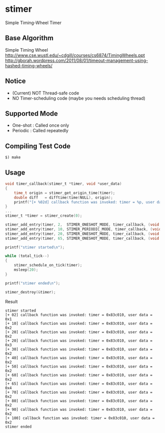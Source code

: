 stimer
======

Simple Timing-Wheel Timer

Base Algorithm
---
Simple Timing Wheel
http://www.cse.wustl.edu/~cdgill/courses/cs6874/TimingWheels.ppt
http://gborah.wordpress.com/2011/08/01/timeout-management-using-hashed-timing-wheels/

Notice
---
* (Current) NOT Thread-safe code
* NO Timer-scheduling code (maybe you needs scheduling thread)

Supported Mode
---
* One-shot : Called once only
* Periodic : Called repeatedly

Compiling Test Code
---
```
$) make
```

Usage
---
```c
void timer_callback(stimer_t *timer, void *user_data)
{
    time_t origin = stimer_get_origin_time(timer);
    double diff   = difftime(time(NULL), origin);
    printf("[+ %02d] callback function was invoked: timer = %p, user data = %p\n", (int)diff, timer, user_data);
}
...
stimer_t *timer = stimer_create(0);

stimer_add_entry(timer, 2,  STIMER_ONESHOT_MODE, timer_callback, (void *)1);
stimer_add_entry(timer, 10, STIMER_PERIODIC_MODE, timer_callback, (void *)2);
stimer_add_entry(timer, 20, STIMER_ONESHOT_MODE, timer_callback, (void *)3);
stimer_add_entry(timer, 65, STIMER_ONESHOT_MODE, timer_callback, (void *)4);

printf("stimer started\n");

while (total_tick--)
{
    stimer_schedule_on_tick(timer);
    msleep(20);
}

printf("stimer ended\n");

stimer_destroy(&timer);
```

Result
```
stimer started
[+ 02] callback function was invoked: timer = 0x83c010, user data = 0x1
[+ 10] callback function was invoked: timer = 0x83c010, user data = 0x2
[+ 20] callback function was invoked: timer = 0x83c010, user data = 0x2
[+ 20] callback function was invoked: timer = 0x83c010, user data = 0x3
[+ 30] callback function was invoked: timer = 0x83c010, user data = 0x2
[+ 40] callback function was invoked: timer = 0x83c010, user data = 0x2
[+ 50] callback function was invoked: timer = 0x83c010, user data = 0x2
[+ 60] callback function was invoked: timer = 0x83c010, user data = 0x2
[+ 65] callback function was invoked: timer = 0x83c010, user data = 0x4
[+ 70] callback function was invoked: timer = 0x83c010, user data = 0x2
[+ 80] callback function was invoked: timer = 0x83c010, user data = 0x2
[+ 90] callback function was invoked: timer = 0x83c010, user data = 0x2
[+ 100] callback function was invoked: timer = 0x83c010, user data = 0x2
stimer ended
```